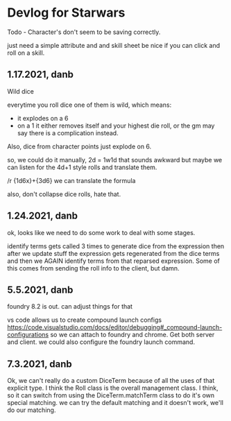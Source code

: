 # Devlog for Starwars 

Todo - Character's don't seem to be saving correctly.

just need a simple attribute and and skill sheet
be nice if you can click and roll on a skill. 


## 1.17.2021, danb
 
Wild dice

everytime you roll dice one of them is wild, which means:

- it explodes on a 6
- on a 1 it either removes itself and your highest die roll, or the gm may say there is a complication instead. 

Also, dice from character points just explode on 6. 

so, we could do it manually, 2d = 1w1d that sounds awkward
but maybe we can listen for the 4d+1 style rolls and translate them. 

/r {1d6x}+{3d6} we can translate the formula 

also, don't collapse dice rolls, hate that. 

## 1.24.2021, danb

ok, looks like we need to do some work to deal with some stages. 

identify terms gets called 3 times to generate dice from the expression
then after we update stuff the expression gets regenerated from the dice terms
and then we AGAIN identify terms from that reparsed expression. 
Some of this comes from sending the roll info to the client, but damn. 

## 5.5.2021, danb

foundry 8.2 is out. can adjust things for that

vs code allows us to create compound launch configs https://code.visualstudio.com/docs/editor/debugging#_compound-launch-configurations
so we can attach to foundry and chrome. Get both server and client.
we could also configure the foundry launch command. 

## 7.3.2021, danb

Ok, we can't really do a custom DiceTerm because of all the uses of that explicit type. 
I think the Roll class is the overall management class. I think, so it can switch from using the DiceTerm.matchTerm class to do it's own special matching.
we can try the default matching and it doesn't work, we'll do our matching.
